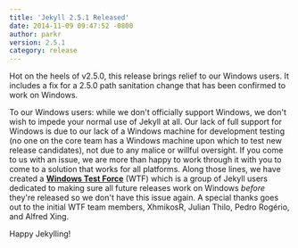 ```yaml
---
title: 'Jekyll 2.5.1 Released'
date: 2014-11-09 09:47:52 -0800
author: parkr
version: 2.5.1
category: release
---
```


Hot on the heels of v2.5.0, this release brings relief to our Windows
users. It includes a fix for a 2.5.0 path sanitation change that has been
confirmed to work on Windows.

To our Windows users: while we don't officially support Windows, we don't
wish to impede your normal use of Jekyll at all. Our lack of full support
for Windows is due to our lack of a Windows machine for development testing
(no one on the core team has a Windows machine upon which to test new
release candidates), not due to any malice or willful oversight. If you
come to us with an issue, we are more than happy to work through it with
you to come to a solution that works for all platforms. Along those lines,
we have created a [**Windows Test Force**][] (WTF) which is a group of Jekyll
users dedicated to making sure all future releases work on Windows *before*
they're released so we don't have this issue again. A special thanks goes
out to the initial WTF team members, XhmikosR, Julian Thilo, Pedro Rogério,
and Alfred Xing.

Happy Jekylling!

[**Windows Test Force**]: https://github.com/jekyll/jekyll/issues/3069

